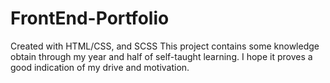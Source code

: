 # FrontEnd-Portfolio
Created with HTML/CSS, and SCSS
This project contains some knowledge obtain through my year and half of self-taught learning. I hope it proves a good indication of my drive and motivation.
